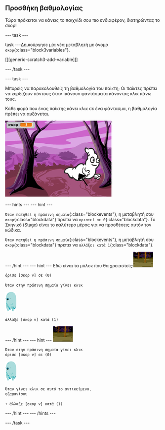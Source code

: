 ## Προσθήκη βαθμολογίας

Τώρα πρόκειται να κάνεις το παιχνίδι σου πιο ενδιαφέρον, διατηρώντας το σκορ!

--- task ---

task ---Δημιούργησε μία νέα μεταβλητή με όνομα `σκορ`{:class="block3variables"}.

[[[generic-scratch3-add-variable]]]

--- /task ---

--- task ---

Μπορείς να παρακολουθείς τη βαθμολογία του παίκτη; Οι παίκτες πρέπει να κερδίζουν πόντους όταν πιάνουν φαντάσματα κάνοντας κλικ πάνω τους.

Κάθε φορά που ένας παίκτης κάνει κλικ σε ένα φάντασμα, η βαθμολογία πρέπει να αυξάνεται.

![Αυξάνοντας τη βαθμολογία](images/ghost-score-test.png)

--- hints ---
 --- hint ---

`Όταν πατηθεί η πράσινη σημαία`{:class="blockevents"}, η μεταβλητή σου `σκορ`{:class="blockdata"} πρέπει να `οριστεί σε 0`{:class="blockdata"}. Το Σκηνικό (Stage) είναι το καλύτερο μέρος για να προσθέσεις αυτόν τον κώδικα.

`Όταν πατηθεί η πράσινη σημαία`{:class="blockevents"}, η μεταβλητή σου `σκορ`{:class="blockdata"} πρέπει να `αλλάξει κατά 1`{:class="blockdata"}.

--- /hint --- --- hint --- Εδώ είναι τα μπλοκ που θα χρειαστείς:![backdrop icon](images/ghost-backdrop.png)

```blocks3
όρισε [σκορ v] σε (0)

Όταν στην πράσινη σημαία γίνει κλικ
```

![ghost-sprite](images/ghost-sprite.png)

```blocks3
άλλαξε [σκορ v] κατά (1)
```

--- /hint --- --- hint --- ![backdrop icon](images/ghost-backdrop.png)

```blocks3
Όταν στην πράσινη σημαία γίνει κλικ
όρισε [σκορ v] σε (0)
```

![ghost-sprite](images/ghost-sprite.png)

```blocks3
Όταν γίνει κλικ σε αυτό το αντικείμενο,
εξαφανίσου

+ άλλαξε [σκορ v] κατά (1)
```

--- /hint --- --- /hints ---

--- /task ---